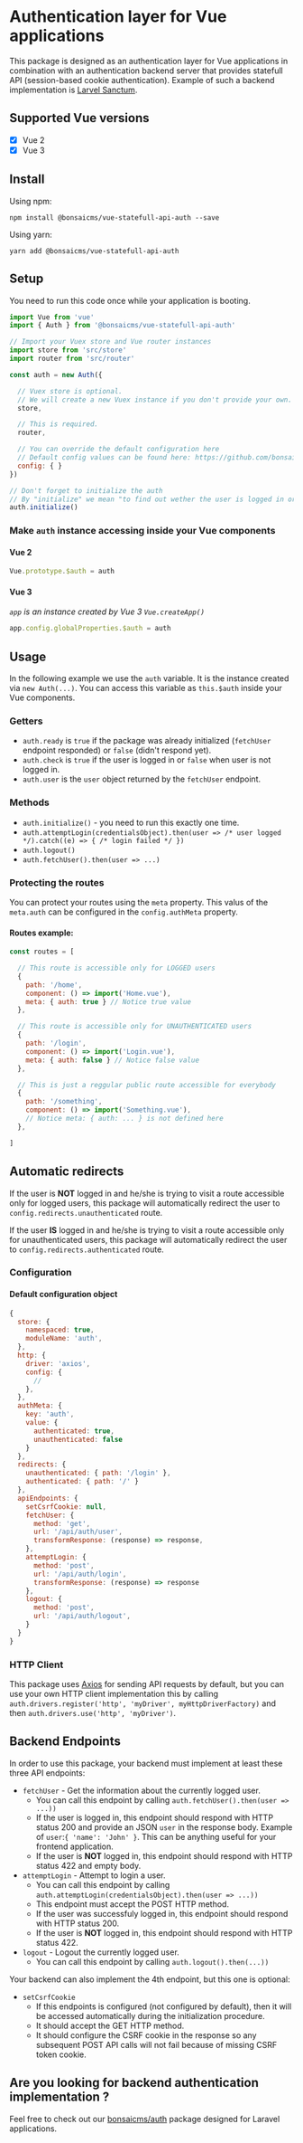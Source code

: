 # Authentication layer for Vue applications

This package is designed as an authentication layer for Vue applications in combination with an authentication backend server that provides statefull API (session-based cookie authentication). Example of such a backend implementation is [Larvel Sanctum](https://laravel.com/docs/8.x/sanctum).

## Supported Vue versions

  - [x] Vue 2
  - [x] Vue 3

## Install

Using npm:

```bash2
npm install @bonsaicms/vue-statefull-api-auth --save
```

Using yarn:

```bash2
yarn add @bonsaicms/vue-statefull-api-auth
```

## Setup

You need to run this code once while your application is booting.

```js
import Vue from 'vue'
import { Auth } from '@bonsaicms/vue-statefull-api-auth'

// Import your Vuex store and Vue router instances
import store from 'src/store'
import router from 'src/router'

const auth = new Auth({

  // Vuex store is optional.
  // We will create a new Vuex instance if you don't provide your own.
  store,

  // This is required.
  router,

  // You can override the default configuration here
  // Default config values can be found here: https://github.com/bonsaicms/vue-statefull-api-auth/blob/master/src/config.js#L3
  config: { }
})

// Don't forget to initialize the auth
// By "initialize" we mean "to find out wether the user is logged in or not"
auth.initialize()
```

### Make `auth` instance accessing inside your Vue components

#### Vue 2

```js
Vue.prototype.$auth = auth
```

#### Vue 3

*`app` is an instance created by Vue 3 `Vue.createApp()`*

```js
app.config.globalProperties.$auth = auth
```

## Usage

In the following example we use the `auth` variable. It is the instance created via `new Auth(...)`. You can access this variable as `this.$auth` inside your Vue components.

### Getters

- `auth.ready` is `true` if the package was already initialized (`fetchUser` endpoint responded) or `false` (didn't respond yet).
- `auth.check` is `true` if the user is logged in or `false` when user is not logged in.
- `auth.user` is the `user` object returned by the `fetchUser` endpoint.

### Methods

- `auth.initialize()` - you need to run this exactly one time.
- `auth.attemptLogin(credentialsObject).then(user => /* user logged */).catch((e) => { /* login failed */ })`
- `auth.logout()`
- `auth.fetchUser().then(user => ...)`

### Protecting the routes

You can protect your routes using the `meta` property. This valus of the `meta.auth` can be configured in the `config.authMeta` property.

#### Routes example:

```js
const routes = [

  // This route is accessible only for LOGGED users
  {
    path: '/home',
    component: () => import('Home.vue'),
    meta: { auth: true } // Notice true value
  },

  // This route is accessible only for UNAUTHENTICATED users
  {
    path: '/login',
    component: () => import('Login.vue'),
    meta: { auth: false } // Notice false value
  },

  // This is just a reggular public route accessible for everybody
  {
    path: '/something',
    component: () => import('Something.vue'),
    // Notice meta: { auth: ... } is not defined here
  },

]
```

## Automatic redirects

If the user is **NOT** logged in and he/she is trying to visit a route accessible only for logged users, this package will automatically redirect the user to `config.redirects.unauthenticated` route.

If the user **IS** logged in and he/she is trying to visit a route accessible only for unauthenticated users, this package will automatically redirect the user to `config.redirects.authenticated` route.

### Configuration

#### Default configuration object

```js
{
  store: {
    namespaced: true,
    moduleName: 'auth',
  },
  http: {
    driver: 'axios',
    config: {
      //
    },
  },
  authMeta: {
    key: 'auth',
    value: {
      authenticated: true,
      unauthenticated: false
    }
  },
  redirects: {
    unauthenticated: { path: '/login' },
    authenticated: { path: '/' }
  },
  apiEndpoints: {
    setCsrfCookie: null,
    fetchUser: {
      method: 'get',
      url: '/api/auth/user',
      transformResponse: (response) => response,
    },
    attemptLogin: {
      method: 'post',
      url: '/api/auth/login',
      transformResponse: (response) => response
    },
    logout: {
      method: 'post',
      url: '/api/auth/logout',
    }
  }
}
```

### HTTP Client

This package uses [Axios](https://github.com/axios/axios) for sending API requests by default, but you can use your own HTTP client implementation this by calling `auth.drivers.register('http', 'myDriver', myHttpDriverFactory)` and then `auth.drivers.use('http', 'myDriver')`.

## Backend Endpoints

In order to use this package, your backend must implement at least these three API endpoints:

  - `fetchUser` - Get the information about the currently logged user.
    - You can call this endpoint by calling `auth.fetchUser().then(user => ...))`
    - If the user is logged in, this endpoint should respond with HTTP status 200 and provide an JSON `user` in the response body. Example of `user`:`{ 'name': 'John' }`. This can be anything useful for your frontend application.
    - If the user is **NOT** logged in, this endpoint should respond with HTTP status 422 and empty body.
  - `attemptLogin` - Attempt to login a user.
    - You can call this endpoint by calling `auth.attemptLogin(credentialsObject).then(user => ...))`
    - This endpoint must accept the POST HTTP method.
    - If the user was successfuly logged in, this endpoint should respond with HTTP status 200.
    - If the user is **NOT** logged in, this endpoint should respond with HTTP status 422.
  - `logout` - Logout the currently logged user.
    - You can call this endpoint by calling `auth.logout().then(...))`

Your backend can also implement the 4th endpoint, but this one is optional:

  - `setCsrfCookie`
    - If this endpoints is configured (not configured by default), then it will be accessed automatically during the initialization procedure.
    - It should accept the GET HTTP method.
    - It should configure the CSRF cookie in the response so any subsequent POST API calls will not fail because of missing CSRF token cookie.

## Are you looking for backend authentication implementation ?
Feel free to check out our [bonsaicms/auth](https://github.com/bonsaicms/auth) package designed for Laravel applications.
